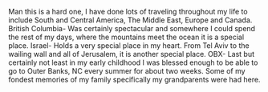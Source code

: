 Man this is a hard one, I have done lots of traveling throughout my life to include South and Central America, The Middle East, Europe and Canada.
British Columbia- Was certainly spectacular and somewhere I could spend the rest of my days, where the mountains meet the ocean it is a special place.
Israel- Holds a very special place in my heart. From Tel Aviv to the wailing wall and all of Jerusalem, it is another special place.
OBX- Last but certainly not least in my early childhood I was blessed enough to be able to go to Outer Banks, NC every summer for about two weeks. Some of my fondest memories of my family specifically my grandparents were had here. 
